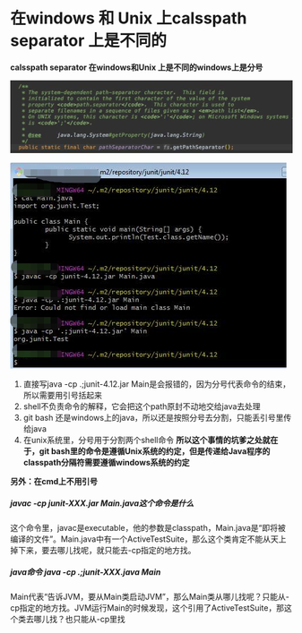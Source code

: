 # 在windows 和 Unix 上calsspath separator 上是不同的


<!--more-->
**calsspath separator 在windows和Unix 上是不同的windows上是分号**


![file](/images/images-1.png)

![file](/images/image-junit.png)

1. 直接写java -cp .;junit-4.12.jar Main是会报错的，因为分号代表命令的结束，所以需要用引号括起来
2. shell不负责命令的解释，它会把这个path原封不动地交给java去处理
3. git bash 还是windows上的java，所以还是按照分号去分割，只能丢引号里传给java
4. 在unix系统里，分号用于分割两个shell命令
   **所以这个事情的坑爹之处就在于，git bash里的命令是遵循Unix系统的约定，但是传递给Java程序的classpath分隔符需要遵循windows系统的约定**

**另外：在cmd上不用引号**

#####  javac -cp junit-XXX.jar Main.java这个命令是什么

这个命令里，javac是executable，他的参数是classpath，Main.java是“即将被编译的文件”。Main.java中有一个ActiveTestSuite，那么这个类肯定不能从天上掉下来，要去哪儿找呢，就只能去-cp指定的地方找。

##### java命令 java -cp .;junit-XXX.java Main

Main代表“告诉JVM，要从Main类启动JVM”，那么Main类从哪儿找呢？只能从-cp指定的地方找。JVM运行Main的时候发现，这个引用了ActiveTestSuite，那这个类去哪儿找？也只能从-cp里找


